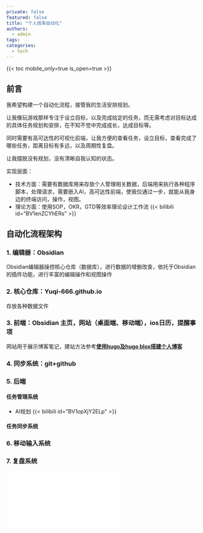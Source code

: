 ```yaml
---
private: false
featured: false
title: "个人效率自动化"
authors:
  - admin
tags:
categories:
  - tech
---
```

{{< toc mobile_only=true is_open=true >}}

## 前言

我希望构建一个自动化流程，接管我的生活安排规划。

让我像玩游戏那样专注于设立目标，以及完成给定的任务，而无需考虑对目标达成的具体任务规划和安排，在不知不觉中完成成长，达成目标等。

同时需要有高可达性的可视化前端，让我方便的查看任务，设立目标，查看完成了哪些任务，距离目标有多远，以及周期性复盘。

让我摆脱没有规划，没有清晰自我认知的状态。

实现层面：

- 技术方面：需要有数据库用来存放个人管理相关数据，后端用来执行各种程序脚本，处理请求，需要嵌入AI，高可达性前端，使我仅通过一步，就能从我身边的终端访问，操作，视图。
- 理论方面：使用SOP，OKR，GTD等效率理论设计工作流
{{< bilibili id="BV1enZCYhERs" >}}
## 自动化流程架构

### 1. 编辑器：Obsidian

Obsidian编辑器操控核心仓库（数据库），进行数据的增删改查，依托于Obsidian的插件功能，进行丰富的编辑操作和视图操作

### 2. 核心仓库：Yuqi-666.github.io

存放各种数据文件

### 3. 前端：Obsidian 主页，网站（桌面端、移动端），ios日历，提醒事项

网站用于展示博客笔记，建站方法参考[**使用hugo及hugo blox搭建个人博客**](/note/tech/personal-blog)
### 4. 同步系统：git+github

### 5. 后端

#### 任务管理系统

-  AI规划
{{< bilibili id="BV1opXjY2ELp" >}}

#### 任务同步系统

### 6. 移动输入系统
### 7. 复盘系统

![Drawing 2025-10-03 20.18.48.excalidraw](../../../../../static/_Excalidraw/Drawing%202025-10-03%2020.18.48.excalidraw.md)
